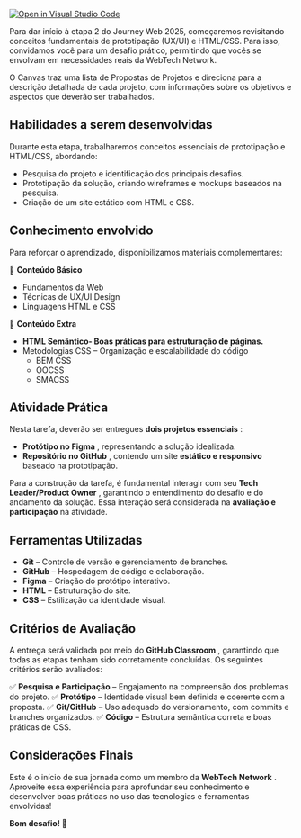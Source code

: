 [![Open in Visual Studio Code](https://classroom.github.com/assets/open-in-vscode-2e0aaae1b6195c2367325f4f02e2d04e9abb55f0b24a779b69b11b9e10269abc.svg)](https://classroom.github.com/online_ide?assignment_repo_id=18745881&assignment_repo_type=AssignmentRepo)

Para dar início à etapa 2 do Journey Web 2025, começaremos revisitando conceitos fundamentais de prototipação (UX/UI) e HTML/CSS. Para isso, convidamos você para um desafio prático, permitindo que vocês se envolvam em necessidades reais da WebTech Network.

O Canvas traz uma lista de Propostas de Projetos e direciona para a descrição detalhada de cada projeto, com informações sobre os objetivos e aspectos que deverão ser trabalhados.

## **Habilidades a serem ﻿desenvolvidas**

Durante esta etapa, trabalharemos conceitos essenciais de prototipação e HTML/CSS, abordando:

* Pesquisa do projeto e identificação dos principais desafios.
* Prototipação da solução, criando wireframes e mockups baseados na pesquisa.
* Criação de um site estático com HTML e CSS.

## **Conhecimento envolvido**

Para reforçar o aprendizado, disponibilizamos materiais complementares:

📌 **Conteúdo Básico**

- Fundamentos da Web
- Técnicas de UX/UI Design 
- Linguagens HTML e CSS

📌 **Conteúdo Extra**

- **HTML Semântico- Boas práticas para estruturação de páginas.**
- Metodologias CSS – Organização e escalabilidade do código
  - BEM CSS
  - OOCSS
  - SMACSS

## **Atividade Prática**

Nesta tarefa, deverão ser entregues  **dois projetos essenciais** :

* **Protótipo no Figma** , representando a solução idealizada.
* **Repositório no GitHub** , contendo um site **estático e responsivo** baseado na prototipação.

Para a construção da tarefa, é fundamental interagir com seu  **Tech Leader/Product Owner** , garantindo o entendimento do desafio e do andamento da solução. Essa interação será considerada na **avaliação e participação** na atividade.

## **Ferramentas Utilizadas**

* **Git** – Controle de versão e gerenciamento de branches.
* **GitHub** – Hospedagem de código e colaboração.
* **Figma** – Criação do protótipo interativo.
* **HTML** – Estruturação do site.
* **CSS** – Estilização da identidade visual.

## **Critérios de ﻿Avaliação**

A entrega será validada por meio do  **GitHub Classroom** , garantindo que todas as etapas tenham sido corretamente concluídas. Os seguintes critérios serão avaliados:

✅ **Pesquisa e Participação** – Engajamento na compreensão dos problemas do projeto.
✅ **Protótipo** – Identidade visual bem definida e coerente com a proposta.
✅ **Git/GitHub** – Uso adequado do versionamento, com commits e branches organizados.
✅ **Código** – Estrutura semântica correta e boas práticas de CSS.

## **Considerações Finais**

Este é o início de sua jornada como um membro da  **WebTech Network** . Aproveite essa experiência para aprofundar seu conhecimento e desenvolver boas práticas no uso das tecnologias e ferramentas envolvidas!

**Bom desafio! 🚀**

